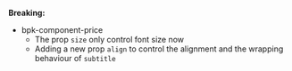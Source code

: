 **Breaking:**

- bpk-component-price
  - The prop `size` only control font size now
  - Adding a new prop `align` to control the alignment and the wrapping behaviour of `subtitle`
